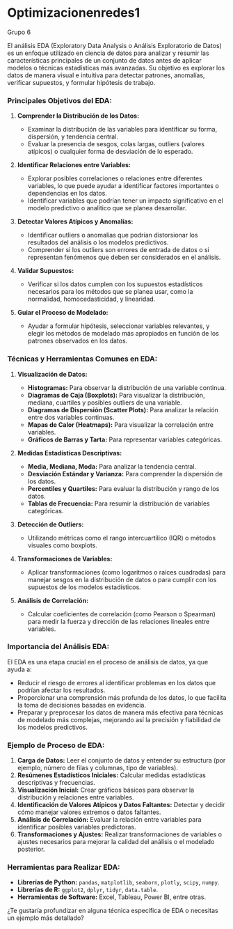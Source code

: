 # Optimizacionenredes1

Grupo 6


El análisis EDA (Exploratory Data Analysis o Análisis Exploratorio de Datos) es un enfoque utilizado en ciencia de datos para analizar y resumir las características principales de un conjunto de datos antes de aplicar modelos o técnicas estadísticas más avanzadas. Su objetivo es explorar los datos de manera visual e intuitiva para detectar patrones, anomalías, verificar supuestos, y formular hipótesis de trabajo.

### Principales Objetivos del EDA:

1. **Comprender la Distribución de los Datos:**
   - Examinar la distribución de las variables para identificar su forma, dispersión, y tendencia central.
   - Evaluar la presencia de sesgos, colas largas, outliers (valores atípicos) o cualquier forma de desviación de lo esperado.

2. **Identificar Relaciones entre Variables:**
   - Explorar posibles correlaciones o relaciones entre diferentes variables, lo que puede ayudar a identificar factores importantes o dependencias en los datos.
   - Identificar variables que podrían tener un impacto significativo en el modelo predictivo o analítico que se planea desarrollar.

3. **Detectar Valores Atípicos y Anomalías:**
   - Identificar outliers o anomalías que podrían distorsionar los resultados del análisis o los modelos predictivos.
   - Comprender si los outliers son errores de entrada de datos o si representan fenómenos que deben ser considerados en el análisis.

4. **Validar Supuestos:**
   - Verificar si los datos cumplen con los supuestos estadísticos necesarios para los métodos que se planea usar, como la normalidad, homocedasticidad, y linearidad.
   
5. **Guiar el Proceso de Modelado:**
   - Ayudar a formular hipótesis, seleccionar variables relevantes, y elegir los métodos de modelado más apropiados en función de los patrones observados en los datos.

### Técnicas y Herramientas Comunes en EDA:

1. **Visualización de Datos:**
   - **Histogramas:** Para observar la distribución de una variable continua.
   - **Diagramas de Caja (Boxplots):** Para visualizar la distribución, mediana, cuartiles y posibles outliers de una variable.
   - **Diagramas de Dispersión (Scatter Plots):** Para analizar la relación entre dos variables continuas.
   - **Mapas de Calor (Heatmaps):** Para visualizar la correlación entre variables.
   - **Gráficos de Barras y Tarta:** Para representar variables categóricas.

2. **Medidas Estadísticas Descriptivas:**
   - **Media, Mediana, Moda:** Para analizar la tendencia central.
   - **Desviación Estándar y Varianza:** Para comprender la dispersión de los datos.
   - **Percentiles y Quartiles:** Para evaluar la distribución y rango de los datos.
   - **Tablas de Frecuencia:** Para resumir la distribución de variables categóricas.

3. **Detección de Outliers:**
   - Utilizando métricas como el rango intercuartílico (IQR) o métodos visuales como boxplots.

4. **Transformaciones de Variables:**
   - Aplicar transformaciones (como logaritmos o raíces cuadradas) para manejar sesgos en la distribución de datos o para cumplir con los supuestos de los modelos estadísticos.

5. **Análisis de Correlación:**
   - Calcular coeficientes de correlación (como Pearson o Spearman) para medir la fuerza y dirección de las relaciones lineales entre variables.

### Importancia del Análisis EDA:

El EDA es una etapa crucial en el proceso de análisis de datos, ya que ayuda a:

- Reducir el riesgo de errores al identificar problemas en los datos que podrían afectar los resultados.
- Proporcionar una comprensión más profunda de los datos, lo que facilita la toma de decisiones basadas en evidencia.
- Preparar y preprocesar los datos de manera más efectiva para técnicas de modelado más complejas, mejorando así la precisión y fiabilidad de los modelos predictivos.

### Ejemplo de Proceso de EDA:

1. **Carga de Datos:** Leer el conjunto de datos y entender su estructura (por ejemplo, número de filas y columnas, tipo de variables).
2. **Resúmenes Estadísticos Iniciales:** Calcular medidas estadísticas descriptivas y frecuencias.
3. **Visualización Inicial:** Crear gráficos básicos para observar la distribución y relaciones entre variables.
4. **Identificación de Valores Atípicos y Datos Faltantes:** Detectar y decidir cómo manejar valores extremos o datos faltantes.
5. **Análisis de Correlación:** Evaluar la relación entre variables para identificar posibles variables predictoras.
6. **Transformaciones y Ajustes:** Realizar transformaciones de variables o ajustes necesarios para mejorar la calidad del análisis o el modelado posterior.

### Herramientas para Realizar EDA:

- **Librerías de Python:** `pandas`, `matplotlib`, `seaborn`, `plotly`, `scipy`, `numpy`.
- **Librerías de R:** `ggplot2`, `dplyr`, `tidyr`, `data.table`.
- **Herramientas de Software:** Excel, Tableau, Power BI, entre otras.

¿Te gustaría profundizar en alguna técnica específica de EDA o necesitas un ejemplo más detallado?

